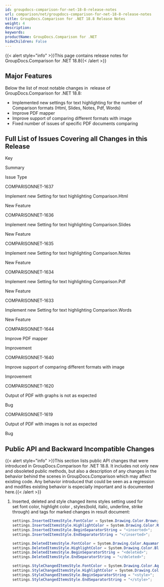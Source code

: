```yaml
---
id: groupdocs-comparison-for-net-18-8-release-notes
url: comparison/net/groupdocs-comparison-for-net-18-8-release-notes
title: GroupDocs.Comparison for .NET 18.8 Release Notes
weight: 4
description: 
keywords: 
productName: GroupDocs.Comparison for .NET
hideChildren: False
---
```

{{< alert style="info" >}}This page contains release notes for GroupDocs.Comparison for .NET 18.8{{< /alert >}}

## Major Features

Below the list of most notable changes in  release of GroupDocs.Comparison for .NET 18.8:

*   Implemented new settings for text highlighting for the number of Comparison formats (Html, Slides, Notes, Pdf, Words)
*   Improve PDF mapper
*   Improve support of comparing different formats with image
*   Fixed number of issues of specific PDF documents comparing

## Full List of Issues Covering all Changes in this Release

Key

Summary

Issue Type

COMPARISONNET-1637

Implement new Setting for text highlighting Comparison.Html

New Feature

COMPARISONNET-1636

Implement new Setting for text highlighting Comparison.Slides

New Feature

COMPARISONNET-1635

Implement new Setting for text highlighting Comparison.Notes

New Feature

COMPARISONNET-1634

Implement new Setting for text highlighting Comparison.Pdf

New Feature

COMPARISONNET-1633

Implement new Setting for text highlighting Comparison.Words

New Feature

COMPARISONNET-1644

Improve PDF mapper

Improvement

COMPARISONNET-1640

Improve support of comparing different formats with image

Improvement

COMPARISONNET-1620

Output of PDF with graphs is not as expected

Bug

COMPARISONNET-1619

Output of PDF with images is not as expected

Bug

## Public API and Backward Incompatible Changes

{{< alert style="info" >}}This section lists public API changes that were introduced in GroupDocs.Comparison for .NET 18.8. It includes not only new and obsoleted public methods, but also a description of any changes in the behavior behind the scenes in GroupDocs.Comparison which may affect existing code. Any behavior introduced that could be seen as a regression and modifies existing behavior is especially important and is documented here.{{< /alert >}}

1.  Inserted, deleted and style changed items styles setting used for set font color, highlight color , styles(bold, italic, underline, strike through) and tags for marked changes in result document:
    
    ```csharp
    settings.InsertedItemsStyle.FontColor = System.Drawing.Color.Brown;
    settings.InsertedItemsStyle.HighlightColor = System.Drawing.Color.Red;
    settings.InsertedItemsStyle.BeginSeparatorString = "<inserted>";
    settings.InsertedItemsStyle.EndSeparatorString = "</inserted>";
    ```
    
    ```csharp
    settings.DeletedItemsStyle.FontColor = System.Drawing.Color.Aquamarine;
    settings.DeletedItemsStyle.HighlightColor = System.Drawing.Color.Blue;
    settings.DeletedItemsStyle.BeginSeparatorString = "<deleted>";
    settings.DeletedItemsStyle.EndSeparatorString = "</deleted>";
    ```
    
    ```csharp
    settings.StyleChangedItemsStyle.FontColor = System.Drawing.Color.Aqua;
    settings.StyleChangedItemsStyle.HighlightColor = System.Drawing.Color.Green;
    settings.StyleChangedItemsStyle.BeginSeparatorString = "<style>";
    settings.StyleChangedItemsStyle.EndSeparatorString = "</style>";
    ```
